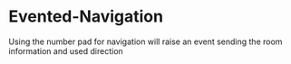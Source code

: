 # Evented-Navigation
Using the number pad for navigation will raise an event sending the room information and used direction
